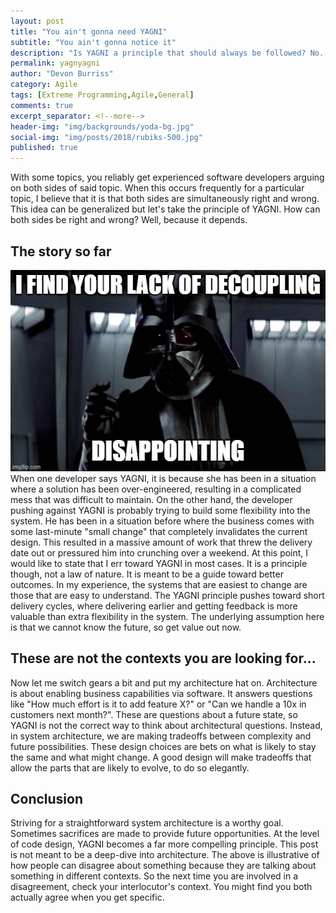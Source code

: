 ```yaml
---
layout: post
title: "You ain't gonna need YAGNI"
subtitle: "You ain't gonna notice it"
description: "Is YAGNI a principle that should always be followed? No. Principles are guides, you still need to think."
permalink: yagnyagni
author: "Devon Burriss"
category: Agile
tags: [Extreme Programming,Agile,General]
comments: true
excerpt_separator: <!--more-->
header-img: "img/backgrounds/yoda-bg.jpg"
social-img: "img/posts/2018/rubiks-500.jpg"
published: true
---
```

With some topics, you reliably get experienced software developers arguing on both sides of said topic. When this occurs frequently for a particular topic, I believe that it is that both sides are simultaneously right and wrong. This idea can be generalized but let's take the principle of YAGNI.
How can both sides be right and wrong? Well, because it depends.
<!--more-->

## The story so far

<img src="../img/posts/2023/76mwsg.jpg" alt="Personally, I find decoupling over-rated. Straightforward makes things easier to change and things are rarely truly decoupled." class="img-rounded pull-left" style="margin-right: 1em;">
When one developer says YAGNI, it is because she has been in a situation where a solution has been over-engineered, resulting in a complicated mess that was difficult to maintain. On the other hand, the developer pushing against YAGNI is probably trying to build some flexibility into the system. He has been in a situation before where the business comes with some last-minute "small change" that completely invalidates the current design. This resulted in a massive amount of work that threw the delivery date out or pressured him into crunching over a weekend.
At this point, I would like to state that I err toward YAGNI in most cases. It is a principle though, not a law of nature. It is meant to be a guide toward better outcomes. In my experience, the systems that are easiest to change are those that are easy to understand. The YAGNI principle pushes toward short delivery cycles, where delivering earlier and getting feedback is more valuable than extra flexibility in the system. The underlying assumption here is that we cannot know the future, so get value out now.

## These are not the contexts you are looking for...

Now let me switch gears a bit and put my architecture hat on. Architecture is about enabling business capabilities via software. It answers questions like "How much effort is it to add feature X?" or "Can we handle a 10x in customers next month?". These are questions about a future state, so YAGNI is not the correct way to think about architectural questions. 
Instead, in system architecture, we are making tradeoffs between complexity and future possibilities. These design choices are bets on what is likely to stay the same and what might change. A good design will make tradeoffs that allow the parts that are likely to evolve, to do so elegantly.

## Conclusion

Striving for a straightforward system architecture is a worthy goal. Sometimes sacrifices are made to provide future opportunities. At the level of code design, YAGNI becomes a far more compelling principle.
This post is not meant to be a deep-dive into architecture. The above is illustrative of how people can disagree about something because they are talking about something in different contexts. So the next time you are involved in a disagreement, check your interlocutor's context. You might find you both actually agree when you get specific.